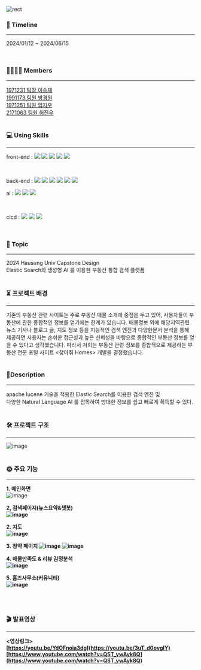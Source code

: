 <div align="left">

![rect](https://capsule-render.vercel.app/api?type=rect&color=gradient&text=찾아줘%20HOMES!&fontAlign=50&fontSize=55&textBg=false&desc=24-1%20Hansung%20Univ%20Capstone&descAlign=80&descAlignY=80)

### 📆 Timeline

---

2024/01/12 ~ 2024/06/15

<br>

### 👨‍👨‍👦‍👦 Members

---

[1971231 팀장 이승재](https://github.com/sjlee9908)
<br>
[1991173 팀원 방경원](https://github.com/KyungwonBang)
<br>
[1971251 팀원 임지우](https://github.com/pyyhekumi82)
<br>
[2171063 팀원 허진우](https://github.com/jin3811)
<br><br>

### 💻 Using Skills

---

front-end :
<img src="https://img.shields.io/badge/React-20232A?style=for-the-badge&logo=react&logoColor=61DAFB">
<img src="https://img.shields.io/badge/Node.js-43853D?style=for-the-badge&logo=node.js&logoColor=white">
<img src="https://img.shields.io/badge/JavaScript-F7DF1E?style=for-the-badge&logo=JavaScript&logoColor=white">
<img src="https://img.shields.io/badge/Visual_Studio_Code-0078D4?style=for-the-badge&logo=visual%20studio%20code&logoColor=white">
<img src="https://img.shields.io/badge/npm-CB3837?style=for-the-badge&logo=npm&logoColor=white">

<br>

back-end :
<img src="https://img.shields.io/badge/Spring-6DB33F?style=for-the-badge&logo=spring&logoColor=white"/>
<img src="https://img.shields.io/badge/Java-ED8B00?style=for-the-badge&logo=openjdk&logoColor=white"/>
<img src="https://img.shields.io/badge/IntelliJ_IDEA-000000.svg?style=for-the-badge&logo=intellij-idea&logoColor=white"/>
<img src="https://img.shields.io/badge/Gradle-02303A.svg?style=for-the-badge&logo=Gradle&logoColor=white"/>
<img src="https://img.shields.io/badge/MySQL-00000F?style=for-the-badge&logo=mysql&logoColor=white"/>
<img src="https://img.shields.io/badge/Hibernate-59666C?style=for-the-badge&logo=Hibernate&logoColor=white"/>
<br>

ai :
<img src="https://img.shields.io/badge/Flask-000000?style=for-the-badge&logo=flask&logoColor=white"/>
<img src="https://img.shields.io/badge/Python-3776AB?style=for-the-badge&logo=python&logoColor=white"/>
<img src="https://img.shields.io/badge/TensorFlow-FF6F00?style=for-the-badge&logo=tensorflow&logoColor=white"/>

<br>

cicd :
<img src="https://img.shields.io/badge/Amazon_AWS-232F3E?style=for-the-badge&logo=amazon-aws&logoColor=white"/>
<img src="https://img.shields.io/badge/GitHub_Actions-2088FF?style=for-the-badge&logo=github-actions&logoColor=white"/>
<img src="https://img.shields.io/badge/TensorFlow-FF6F00?style=for-the-badge&logo=tensorflow&logoColor=white"/>

<br>

### 🚀 Topic

---

2024 Hausung Univ Capstone Design
<br/>
Elastic Search와 생성형 AI 를 이용한 부동산 통합 검색 플랫폼
<br><br>

### ⏳ 프로젝트 배경
---
기존의 부동산 관련 사이트는 주로 부동산 매물 소개에 중점을 두고 있어, 사용자들이 부동산에 관한 종합적인 정보를 얻기에는 한계가 있습니다. 매물정보 외에 해당지역관련 뉴스 기사나 블로그 글, 지도 정보 등을 지능적인 검색 엔진과 다양한문서 분석을 통해 제공하면 사용자는 손쉬운 접근성과 높은 신뢰성을 바탕으로 종합적인 부동산 정보를 얻을 수 있다고 생각했습니다. 따라서 저희는 부동산 관련 정보를 종합적으로 제공하는 부동산 전문 포털 사이트 <찾아줘 Homes> 개발을 결정했습니다.
<br><br>

### 📕Description

---

apache lucene 기술을 적용한 Elastic Search를 이용한 검색 엔진 및
<br>
다양한 Natural Language AI 를 접목하여 방대한 정보를 쉽고 빠르게 획득할 수 있다.
<br><br>


### 🛠 프로젝트 구조
---
![image](https://github.com/24-1-Hansung-Capstone/.github/assets/115917172/37af2006-2169-43e1-b099-ff2ed97a7675)
<br><br>


### 🌞 주요 기능
---
<strong>1. 메인화면</strong>
<br>
![image](https://github.com/24-1-Hansung-Capstone/.github/assets/115917172/8794676d-7235-414a-a264-b577c9044105)
<br>

<strong>2, 검색페이지(뉴스요약&챗봇)
<br>
![image](https://github.com/24-1-Hansung-Capstone/.github/assets/115917172/735b88eb-b3d4-4853-9c0d-b48f7839f05d)
<br>

<strong>2. 지도</strong>
<br>
![image](https://github.com/24-1-Hansung-Capstone/.github/assets/115917172/7ea5d350-724d-41f4-be9b-f4bf7f3ee080)
<br>

<strong>3. 청약 페이지</strong>
![image](https://github.com/24-1-Hansung-Capstone/.github/assets/115917172/d3806345-2e3f-436d-9c97-aecc79acdad5)
![image](https://github.com/24-1-Hansung-Capstone/.github/assets/115917172/ec2a5e10-15f4-4fbc-a429-819cc8bf64a3)
<br>

<strong>4. 매물만족도 & 리뷰 감정분석</strong>
<br>
![image](https://github.com/24-1-Hansung-Capstone/.github/assets/115917172/a27e133a-12dd-4658-ab79-adb2b2f7905e)
<br>

<strong>5. 홈즈사무소(커뮤니티)</strong>
<br>
![image](https://github.com/24-1-Hansung-Capstone/.github/assets/115917172/290e2562-4a2a-49d9-9fed-0fbf417f627a)
<br>


<br><br>

### 🎬 발표영상
---
<영상링크>
<br>
[https://youtu.be/YdOFnoia3dg](https://youtu.be/3uT_d0ovglY)
<br>
[https://www.youtube.com/watch?v=QST_ywAyk8Q](https://www.youtube.com/watch?v=QST_ywAyk8Q)
<br><br>
</div>
